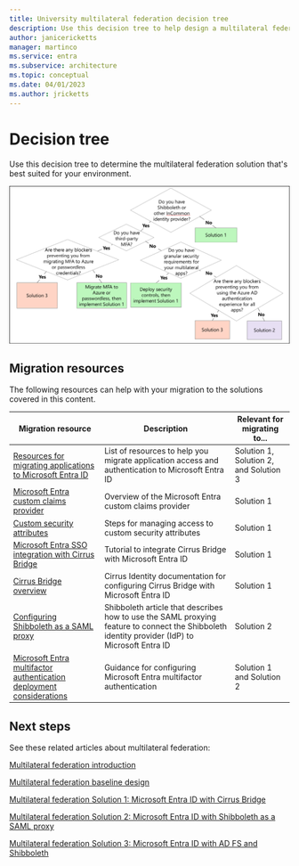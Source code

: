 ```yaml
---
title: University multilateral federation decision tree
description: Use this decision tree to help design a multilateral federation solution for universities.
author: janicericketts
manager: martinco
ms.service: entra
ms.subservice: architecture
ms.topic: conceptual
ms.date: 04/01/2023
ms.author: jricketts
---
```


# Decision tree

Use this decision tree to determine the multilateral federation solution that's best suited for your environment.

[![Diagram that shows a decision matrix with key criteria to help choose between three solutions.](media/multilateral-federation-decision-tree/tradeoff-decision-matrix.png)](media/multilateral-federation-decision-tree/tradeoff-decision-matrix.png#lightbox)

## Migration resources

The following resources can help with your migration to the solutions covered in this content.

| Migration resource | Description | Relevant for  migrating to... |
| - | - | - |
| [Resources for migrating applications to Microsoft Entra ID](~/identity/enterprise-apps/migration-resources.md) | List of resources to help you migrate application access and authentication to Microsoft Entra ID | Solution 1, Solution 2, and Solution 3 |
| [Microsoft Entra custom claims provider](~/identity-platform/custom-claims-provider-overview.md)| Overview of the Microsoft Entra custom claims provider | Solution 1 |
| [Custom security attributes](~/fundamentals/custom-security-attributes-manage.md) | Steps for managing access to custom security attributes | Solution 1 |
| [Microsoft Entra SSO integration with Cirrus Bridge](~/identity/saas-apps/cirrus-identity-bridge-for-azure-ad-tutorial.md) | Tutorial to integrate Cirrus Bridge with Microsoft Entra ID | Solution 1 |
| [Cirrus Bridge overview](https://blog.cirrusidentity.com/documentation/azure-bridge-setup-rev-6.0) | Cirrus Identity documentation for configuring Cirrus Bridge with Microsoft Entra ID | Solution 1 |
| [Configuring Shibboleth as a SAML proxy](https://shibboleth.atlassian.net/wiki/spaces/KB/pages/1467056889/Using+SAML+Proxying+in+the+Shibboleth+IdP+to+connect+with+Azure+AD) | Shibboleth article that describes how to use the SAML proxying feature to connect the Shibboleth identity provider (IdP) to Microsoft Entra ID | Solution 2 |
| [Microsoft Entra multifactor authentication deployment considerations](~/identity/authentication/howto-mfa-getstarted.md) | Guidance for configuring Microsoft Entra multifactor authentication | Solution 1 and Solution 2 |

## Next steps

See these related articles about multilateral federation:

[Multilateral federation introduction](multilateral-federation-introduction.md)

[Multilateral federation baseline design](multilateral-federation-baseline.md)

[Multilateral federation Solution 1: Microsoft Entra ID with Cirrus Bridge](multilateral-federation-solution-one.md)

[Multilateral federation Solution 2: Microsoft Entra ID with Shibboleth as a SAML proxy](multilateral-federation-solution-two.md)

[Multilateral federation Solution 3: Microsoft Entra ID with AD FS and Shibboleth](multilateral-federation-solution-three.md)
